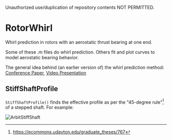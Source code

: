 Unauthorized use/duplication of repository contents NOT PERMITTED.

# RotorWhirl
Whirl prediction in rotors with an aerostatic thrust bearing at one end.

Some of these .m files do whirl prediction. Others fit and plot curves to model aerostatic bearing behavior.

The general idea behind (an earlier version of) the whirl prediction method: [Conference Paper](https://doi.org/10.1115/GT2022-82632), [Video Presentation](https://youtu.be/lfDOsH-XRDQ)

## StiffShaftProfile
`StiffShaftProfile()` finds the effective profile as per the "45-degree rule"[^1] of a stepped shaft. For example:

![ArbitStiffShaft](https://github.com/RandomVertebrate/RotorWhirl/assets/54997017/76b25389-63f6-4f6c-8f54-819ed0a685fc)

[^1]: https://ecommons.udayton.edu/graduate_theses/767 
